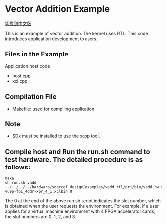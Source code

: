 Vector Addition Example 
============================================

[切换到中文版](./README_CN.md)

This is an example of vector addition. The kernel uses RTL.
This code introduces application development to users.

Files in the Example
----------------------
Application host code

- host.cpp
- xcl.cpp 

Compilation File
--------------------------------
* Makefile: used for compiling application

Note
--------------------------------
* SDx must be installed to use the xcpp tool.

Compile host and Run the **run.sh** command to test hardware. The detailed procedure is as follows:
--------------------------------

```
make
sh run.sh vadd ../../../../hardware/sdaccel_design/examples/vadd_rtl/prj/bin/vadd.hw.xilinx_huawei-vu9p-fp1_4ddr-xpr_4_1.xclbin 0

```

The 0 at the end of the above run.sh script indicates the slot number, which is obtained when the user requests the environment. 
For example, if a user applies for a virtual machine environment with 4 FPGA accelerator cards, the slot numbers are 0, 1, 2, and 3.